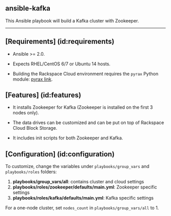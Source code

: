 ansible-kafka
---------
This Ansible playbook will build a Kafka cluster with Zookeeper.


---




## [Requirements] (id:requirements)

- Ansible >= 2.0.

- Expects RHEL/CentOS 6/7 or Ubuntu 14 hosts.

- Building the Rackspace Cloud environment requires the `pyrax` Python module: [pyrax link](https://github.com/rackspace/pyrax).


## [Features] (id:features)

- It installs Zookeeper for Kafka (Zookeeper is installed on the first 3 nodes only).



- The data drives can be customized and can be put on top of Rackspace Cloud Block Storage.

- It includes init scripts for both Zookeeper and Kafka.



  



## [Configuration] (id:configuration)

To customize, change the variables under `playbooks/group_vars` and `playbooks/roles` folders:

1. **playbooks/group_vars/all**: contains cluster and cloud settings
1. **playbooks/roles/zookeeper/defaults/main.yml**: Zookeeper specific settings
1. **playbooks/roles/kafka/defaults/main.yml**: Kafka specific settings

For a one-node cluster, set `nodes_count` in `playbooks/group_vars/all` to 1.


